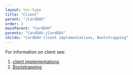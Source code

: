 ```yaml
---
layout: toc-type
title: "Client"
parent: "/CardDAV"
order: 3
mainParent: "CardDAV"
parents: "CardDAV:/CardDAV"
childs: "CardDAV client implementations, Bootstrapping"
---
```


For information on client see:

1. [client implementations](/CardDAV/Client-Implementations/)
1. [Bootstrapping](/CardDAV/Bootstrapping/)
